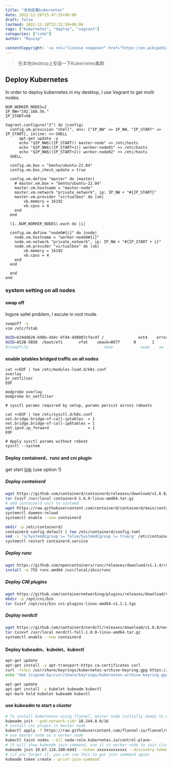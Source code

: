 ```yaml
---
title: "本地部署kubernetes"
date: 2022-11-26T15:47:15+08:00
draft: false
lastmod: 2022-12-18T22:32:59+08:00
tags: ["Kubernetes", "deploy", "vagrant"]
categories: ["code"]
author: "Rouzip"

contentCopyright: '<a rel="license noopener" href="https://en.wikipedia.org/wiki/Wikipedia:Text_of_Creative_Commons_Attribution-ShareAlike_3.0_Unported_License" target="_blank">Creative Commons Attribution-ShareAlike License</a>'
---
```


> 在本地desktop上安装一下Kubernetes集群

<!--more-->

## Deploy Kubernetes

In order to deploy kubernetes in my desktop, I use Vagrant to get multi nodes.

```vagrantFile
NUM_WORKER_NODES=2
IP_NW="192.168.56."
IP_START=50

Vagrant.configure("2") do |config|
  config.vm.provision "shell", env: {"IP_NW" => IP_NW, "IP_START" => IP_START}, inline: <<-SHELL
      apt-get update -y
      echo "$IP_NW$((IP_START)) master-node" >> /etc/hosts
      echo "$IP_NW$((IP_START+1)) worker-node01" >> /etc/hosts
      echo "$IP_NW$((IP_START+2)) worker-node02" >> /etc/hosts
  SHELL

  config.vm.box = "bento/ubuntu-22.04"
  config.vm.box_check_update = true

  config.vm.define "master" do |master|
    # master.vm.box = "bento/ubuntu-22.04"
    master.vm.hostname = "master-node"
    master.vm.network "private_network", ip: IP_NW + "#{IP_START}"
    master.vm.provider "virtualbox" do |vb|
        vb.memory = 16192
        vb.cpus = 4
    end
  end

  (1..NUM_WORKER_NODES).each do |i|

  config.vm.define "node0#{i}" do |node|
    node.vm.hostname = "worker-node0#{i}"
    node.vm.network "private_network", ip: IP_NW + "#{IP_START + i}"
    node.vm.provider "virtualbox" do |vb|
        vb.memory = 16192
        vb.cpus = 4
    end
  end

  end
end
```

### system setting on all nodes

#### swap off

Ingore safet problem, I excute in root mode.

```bash
swapoff -a
vim /etc/fstab

UUID=634dd626-b98b-4d4c-9f44-4d8007cfec4f /               ext4    errors=remount-ro 0       1
UUID=A52B-5B50  /boot/efi       vfat    umask=0077      0       1
#/swapfile                                 none            swap    sw              0       0
```

#### enable iptables bridged traffic on all nodes

```shell
cat <<EOF | tee /etc/modules-load.d/k8s.conf
overlay
br_netfilter
EOF

modprobe overlay
modprobe br_netfilter

# sysctl params required by setup, params persist across reboots

cat <<EOF | tee /etc/sysctl.d/k8s.conf
net.bridge.bridge-nf-call-iptables  = 1
net.bridge.bridge-nf-call-ip6tables = 1
net.ipv4.ip_forward                 = 1
EOF

# Apply sysctl params without reboot
sysctl --system
```

#### Deploy containerd、runc and cni plugin

get start [link](https://github.com/containerd/containerd/blob/main/docs/getting-started.md) (use option 1)

##### Deploy containerd

```bash
wget https://github.com/containerd/containerd/releases/download/v1.6.9/containerd-1.6.9-linux-amd64.tar.gz
tar Cxzvf /usr/local containerd-1.6.9-linux-amd64.tar.gz
# add containerd unit to systemd
wget https://raw.githubusercontent.com/containerd/containerd/main/containerd.service > /usr/local/lib/systemd/system/containerd.service
systemctl daemon-reload
systemctl enable --now containerd

mkdir -p /etc/containerd/
containerd config default | tee /etc/containerd/config.toml
sed -i 's/SystemdCgroup \= false/SystemdCgroup \= true/g' /etc/containerd/config.toml
systemctl restart containerd.service
```

##### Deploy runc

```bash
wget https://github.com/opencontainers/runc/releases/download/v1.1.4/runc.amd64
install -m 755 runc.amd64 /usr/local/sbin/runc
```

##### Deploy CNI plugins

```bash
wget https://github.com/containernetworking/plugins/releases/download/v1.1.1/cni-plugins-linux-amd64-v1.1.1.tgz
mkdir -p /opt/cni/bin
tar Cxzvf /opt/cni/bin cni-plugins-linux-amd64-v1.1.1.tgz
```

##### Deploy nerdctl

```bash
wget https://github.com/containerd/nerdctl/releases/download/v1.0.0/nerdctl-full-1.0.0-linux-amd64.tar.gz
tar Cxzvvf /usr/local nerdctl-full-1.0.0-linux-amd64.tar.gz
systemctl enable --now containerd
```

#### Deploy kubeadm、kubelet、kubectl

```bash
apt-get update
apt-get install -y apt-transport-https ca-certificates curl
curl -fsSLo /usr/share/keyrings/kubernetes-archive-keyring.gpg https://packages.cloud.google.com/apt/doc/apt-key.gpg
echo "deb [signed-by=/usr/share/keyrings/kubernetes-archive-keyring.gpg] https://apt.kubernetes.io/ kubernetes-xenial main" | sudo tee /etc/apt/sources.list.d/kubernetes.list

apt-get update
apt-get install -y kubelet kubeadm kubectl
apt-mark hold kubelet kubeadm kubectl
```

#### use kubeadm to start a cluster

```bash
# To install kubernetes using flannel, master node initially needs to run:
kubeadm init --pod-network-cidr 10.244.0.0/16
# install cni plugin in master node
kubectl apply -f https://raw.githubusercontent.com/flannel-io/flannel/master/Documentation/kube-flannel.yml
# use master node as a worker node
kubectl taint nodes --all node-role.kubernetes.io/control-plane-
# it will show kubeadm join command, use it in worker node to join cluster
kubeadm join 10.67.124.180:6443 --token xxxxxxxxxxxxx --discovery-token-ca-cert-hash sha256:xxxxxxxxxxxxxxxxxxxxxxxxxxxxxxxxxxxxxxxxxxxxxxxxxxxxxxxxxxxxxxxxx
# (if you forget it, you can run this to get join command again
kubeadm token create --print-join-command
```
